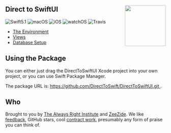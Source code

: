 <h2>Direct to SwiftUI
  <img src="http://zeezide.com/img/d2s/D2SIcon.svg"
       align="right" width="128" height="128" />
</h2>

![Swift5.1](https://img.shields.io/badge/swift-5.1-blue.svg)
![macOS](https://img.shields.io/badge/os-macOS-green.svg?style=flat)
![iOS](https://img.shields.io/badge/os-iOS-green.svg?style=flat)
![watchOS](https://img.shields.io/badge/os-watchOS-green.svg?style=flat)
![Travis](https://api.travis-ci.org/DirectToSwift/DirectToSwiftUI.svg?branch=develop&style=flat)

- [The Environment](Environment/README.md)
- [Views](Views/README.md)
- [Database Setup](DatabaseSetup.md)

## Using the Package

You can either just drag the DirectToSwiftUI Xcode project into your own
project,
or you can use Swift Package Manager.

The package URL is:
[https://github.com/DirectToSwift/DirectToSwiftUI.git
](https://github.com/DirectToSwift/DirectToSwiftUI.git).

## Who

Brought to you by
[The Always Right Institute](http://www.alwaysrightinstitute.com)
and
[ZeeZide](http://zeezide.de).
We like
[feedback](https://twitter.com/ar_institute),
GitHub stars,
cool [contract work](http://zeezide.com/en/services/services.html),
presumably any form of praise you can think of.
